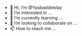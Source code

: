 - 👋 Hi, I’m @Yasbaddieslay
- 👀 I’m interested in ...
- 🌱 I’m currently learning ...
- 💞️ I’m looking to collaborate on ...
- 📫 How to reach me ...

<!---
Yasbaddieslay/Yasbaddieslay is a ✨ special ✨ repository because its `README.md` (this file) appears on your GitHub profile.
You can click the Preview link to take a look at your changes.
--->
